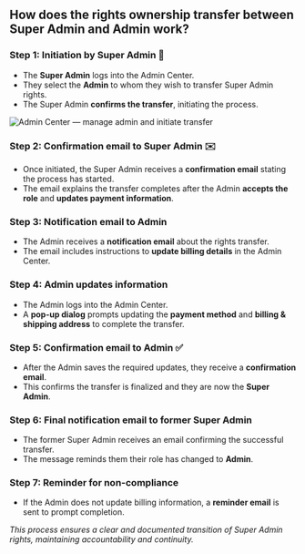 ## How does the rights ownership transfer between Super Admin and Admin work?

 <h3>Step 1: Initiation by Super Admin 🔐</h3>
  <ul>
    <li>The <strong>Super Admin</strong> logs into the Admin Center.</li>
    <li>They select the <strong>Admin</strong> to whom they wish to transfer Super Admin rights.</li>
    <li>The Super Admin <strong>confirms the transfer</strong>, initiating the process.</li>
  </ul>
  <div class="intercom-container">
    <img src="/assets/img/teams-pro/admin_center_manage_admin.png" alt="Admin Center — manage admin and initiate transfer">
  </div>

  <h3>Step 2: Confirmation email to Super Admin ✉️</h3>
  <ul>
    <li>Once initiated, the Super Admin receives a <strong>confirmation email</strong> stating the process has started.</li>
    <li>The email explains the transfer completes after the Admin <strong>accepts the role</strong> and <strong>updates payment information</strong>.</li>
  </ul>

  <h3>Step 3: Notification email to Admin</h3>
  <ul>
    <li>The Admin receives a <strong>notification email</strong> about the rights transfer.</li>
    <li>The email includes instructions to <strong>update billing details</strong> in the Admin Center.</li>
  </ul>

  <h3>Step 4: Admin updates information</h3>
  <ul>
    <li>The Admin logs into the Admin Center.</li>
    <li>A <strong>pop-up dialog</strong> prompts updating the <strong>payment method</strong> and <strong>billing &amp; shipping address</strong> to complete the transfer.</li>
  </ul>

  <h3>Step 5: Confirmation email to Admin ✅</h3>
  <ul>
    <li>After the Admin saves the required updates, they receive a <strong>confirmation email</strong>.</li>
    <li>This confirms the transfer is finalized and they are now the <strong>Super Admin</strong>.</li>
  </ul>

  <h3>Step 6: Final notification email to former Super Admin</h3>
  <ul>
    <li>The former Super Admin receives an email confirming the successful transfer.</li>
    <li>The message reminds them their role has changed to <strong>Admin</strong>.</li>
  </ul>

  <h3>Step 7: Reminder for non-compliance</h3>
  <ul>
    <li>If the Admin does not update billing information, a <strong>reminder email</strong> is sent to prompt completion.</li>
  </ul>

  <p><em>This process ensures a clear and documented transition of Super Admin rights, maintaining accountability and continuity.</em></p>
</section>
</section>
<Intercom />
<Hubspot />
<Clarity />
<GoogleAnalytics />